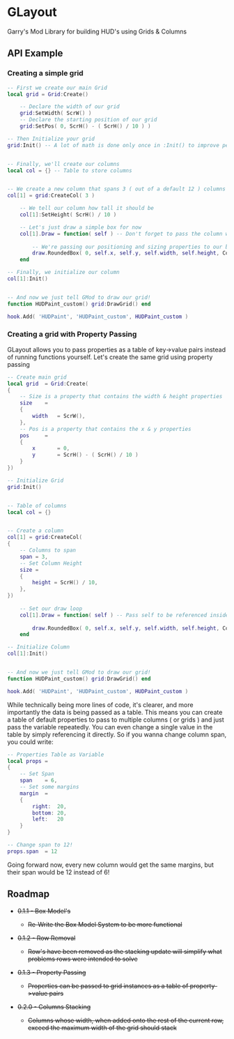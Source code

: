 # GLayout

Garry's Mod Library for building HUD's using Grids & Columns

## API Example


### Creating a simple grid

```lua
-- First we create our main Grid
local grid = Grid:Create()

    -- Declare the width of our grid
    grid:SetWidth( ScrW() )
    -- Declare the starting position of our grid
    grid:SetPos( 0, ScrH() - ( ScrH() / 10 ) )

-- Then Initialize your grid
grid:Init() -- A lot of math is done only once in :Init() to improve performance


-- Finally, we'll create our columns
local col = {} -- Table to store columns


-- We create a new column that spans 3 ( out of a default 12 ) columns in our grid
col[1] = grid:CreateCol( 3 )

    -- We tell our column how tall it should be
    col[1]:SetHeight( ScrH() / 10 )

    -- Let's just draw a simple box for now
    col[1].Draw = function( self ) -- Don't forget to pass the column with the 'self' value
    
        -- We're passing our positioning and sizing properties to our box
        draw.RoundedBox( 0, self.x, self.y, self.width, self.height, Color( 0, 0, 0, 200 ) )
    end

-- Finally, we initialize our column
col[1]:Init()


-- And now we just tell GMod to draw our grid!
function HUDPaint_custom() grid:DrawGrid() end

hook.Add( 'HUDPaint', 'HUDPaint_custom', HUDPaint_custom )
```


### Creating a grid with Property Passing

GLayout allows you to pass properties as a table of key->value pairs instead of running functions yourself. Let's create the same grid using property passing

```lua
-- Create main grid
local grid  = Grid:Create(
{
    -- Size is a property that contains the width & height properties
    size    =
    {
        width   = ScrW(),
    },
    -- Pos is a property that contains the x & y properties
    pos     =
    {
        x       = 0,
        y       = ScrH() - ( ScrH() / 10 )
    }
})

-- Initialize Grid
grid:Init()


-- Table of columns
local col = {}


-- Create a column
col[1] = grid:CreateCol(
{
    -- Columns to span
    span = 3,
    -- Set Column Height
    size =
    {
        height = ScrH() / 10,
    },
})
    
    -- Set our draw loop
    col[1].Draw = function( self ) -- Pass self to be referenced inside of annonymous function
    
        draw.RoundedBox( 0, self.x, self.y, self.width, self.height, Color( 0, 0, 0, 200 ) )
    end

-- Initialize Column
col[1]:Init()


-- And now we just tell GMod to draw our grid!
function HUDPaint_custom() grid:DrawGrid() end

hook.Add( 'HUDPaint', 'HUDPaint_custom', HUDPaint_custom )
```

While technically being more lines of code, it's clearer, and more importantly the data is being passed as a table.
This means you can create a table of default properties to pass to multiple columns ( or grids ) and just pass the variable repeatedly.
You can even change a single value in the table by simply referencing it directly. So if you wanna change column span, you could write:

```lua
-- Properties Table as Variable
local props =
{
    -- Set Span
    span    = 6,
    -- Set some margins
    margin  =
    {
        right:  20,
        bottom: 20,
        left:   20
    }
}

-- Change span to 12!
props.span  = 12
```

Going forward now, every new column would get the same margins, but their span would be 12 instead of 6!


## Roadmap

* ~~0.1.1 - Box Model's~~

    * ~~Re-Write the Box Model System to be more functional~~

* ~~0.1.2 - Row Removal~~
    
    * ~~Row's have been removed as the stacking update will simplify what problems rows were intended to solve~~


* ~~0.1.3 - Property Passing~~

    * ~~Properties can be passed to grid instances as a table of property->value pairs~~


* ~~0.2.0 - Columns Stacking~~
    
    * ~~Columns whose width, when added onto the rest of the current row, exceed the maximum width of the grid should stack~~